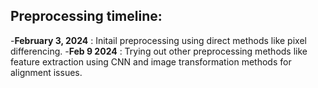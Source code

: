 ## Preprocessing timeline:
-**February 3, 2024** : Initail preprocessing using direct methods like pixel differencing.
-**Feb 9 2024** : Trying out other preprocessing methods like feature extraction using CNN and image transformation methods for alignment issues.
